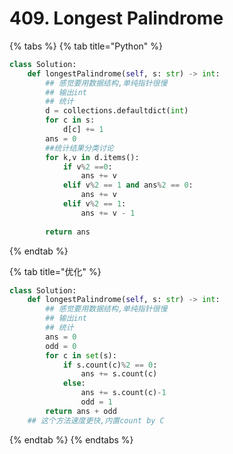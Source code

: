 # 409. Longest Palindrome



{% tabs %}
{% tab title="Python" %}
```python
class Solution:
    def longestPalindrome(self, s: str) -> int:
        ## 感觉要用数据结构,单纯指针很慢 
        ## 输出int 
        ## 统计
        d = collections.defaultdict(int)
        for c in s:
            d[c] += 1
        ans = 0  
        ##统计结果分类讨论
        for k,v in d.items():
            if v%2 ==0:
                ans += v
            elif v%2 == 1 and ans%2 == 0:
                ans += v
            elif v%2 == 1:
                ans += v - 1
                
        return ans
```
{% endtab %}

{% tab title="优化" %}
```python
class Solution:
    def longestPalindrome(self, s: str) -> int:
        ## 感觉要用数据结构,单纯指针很慢 
        ## 输出int 
        ## 统计
        ans = 0
        odd = 0
        for c in set(s):
            if s.count(c)%2 == 0:
                ans += s.count(c)  
            else:
                ans += s.count(c)-1
                odd = 1
        return ans + odd
    ## 这个方法速度更快,内置count by C
```
{% endtab %}
{% endtabs %}

